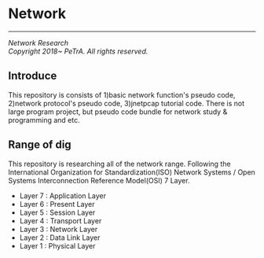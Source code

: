 # Network
-----------------------------------------
_Network Research_   
_Copyright 2018~ PeTrA. All rights reserved._   
## Introduce
This repository is consists of 1)basic network function's pseudo code, 2)network protocol's pseudo code, 3)jnetpcap tutorial code. There is not large program project, but pseudo code bundle for network study & programming and etc.   
## Range of dig
This repository is researching all of the network range. Following the International Organization for Standardization(ISO) Network Systems / Open Systems Interconnection Reference Model(OSI) 7 Layer.   
* Layer 7 : Application Layer   
* Layer 6 : Present Layer   
* Layer 5 : Session Layer   
* Layer 4 : Transport Layer   
* Layer 3 : Network Layer   
* Layer 2 : Data Link Layer   
* Layer 1 : Physical Layer   


